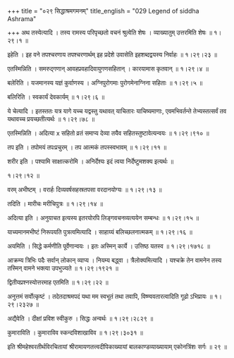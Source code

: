 +++
title = "०२९ सिद्धाश्रमगमनम्"
title_english = "029 Legend of siddha Ashrama"

+++
अथ तस्येत्यादि । तस्य रामस्य परिपृच्छतो वचनं श्रुत्वेति शेषः । व्याख्यातुम् उत्तरमिति शेषः  ॥  १।२९।१ ॥   

  

इहेति । इह वने तपश्चरणाय तपश्चरणार्थम् इह प्रदेशे उवासेति इहशब्दद्वयस्य निर्वाहः  ॥  १।२९।२३ ॥   

  

एतस्मिन्निति । समरुद्गणान् आवहप्रवहादिवायुगणसहितान् । कारयामास कृतवान्  ॥  १।२९।४ ॥   

  

बलेरिति । यजमानस्य यज्ञं कुर्वाणस्य । अग्निपुरोगमाः पुरोगमेनाग्निना सहिताः  ॥  १।२९।५ ॥   

  

बलिरिति । स्वकार्यं देवकार्यम्  ॥  १।२९।६ ॥   

  

ये चेत्यादि । इतस्ततः यत्र यागे यच्च यद्वस्तु यथावत् याचितारः याचिष्यमाणाः, एवमभिवर्तन्ते तेभ्यस्तत्सर्वं तव यथावच्च प्रयच्छतीत्यर्थः  ॥  १।२९।७८ ॥   

  

एतस्मिन्निति । अदित्या x सहितो व्रतं समाप्य देव्या तयैव सहितस्तुष्टावेत्यन्वयः  ॥  १।२९।९१० ॥   

  

तप इति । तपोमयं तपःप्रचुरम् । तप आत्मकं तपस्स्वभावम्  ॥  १।२९।११ ॥   

  

शरीर इति । पश्यामि साक्षात्करोमि । अनिर्देश्यः इदं त्वया निर्देष्टुमशक्य इत्यर्थः  ॥   

१।२९।१२  ॥   

वरम् अभीष्टम् । वरार्हः दिव्यवर्षसहस्रतपसा वरदानयोग्यः  ॥  १।२९।१३ ॥   

  

तदिति । मारीचः मरीचिपुत्रः  ॥  १।२९।१४ ॥   

  

अदित्या इति । अनुयाचत इत्यस्य इतरयोरपि लिङ्गवचनव्यत्ययेन सम्बन्धः  ॥  १।२९।१५ ॥   

  

याच्यमानमभीष्टं निरूपयति पुत्रत्वमित्यादि । साहाय्यं बलिच्छलनात्मकम्  ॥  १।२९।१६ ॥   

  

अयमिति । सिद्धे कर्मणीति पूर्वेणान्वयः । इतः अस्मिन् कार्ये । उत्तिष्ठ यतस्व  ॥  १।२९।१७१८ ॥   

  

आक्रम्य त्रिभिः पदैः सर्वान् लोकान् व्याप्य । नियम्य बद्ध्वा । त्रैलोक्यमित्यादि । यश्चक्रे तेन वामनेन तस्य तस्मिन् वामने भक्त्या उपभुज्यते  ॥  १।२९।१९२१ ॥   

  

द्वितीयप्रश्नस्योत्तरमाह एतमिति  ॥  १।२९।२२ ॥   

  

अनुत्तमं सर्वोत्कृष्टं । तदेतदाश्रमपदं यथा मम स्वभूतं तथा तवापि, विष्ण्ववतारत्वादिति गूढो ऽभिप्रायः  ॥  १।२९।२३२७ ॥   

  

अद्यैवेति । दीक्षां प्रविश स्वीकुरु । सिद्धः अन्वर्थः  ॥  १।२९।२८२९ ॥   

  

कुमाराविति । कुमाराविव स्कन्दविशाखाविव  ॥  १।२९।३०३१ ॥   

  

इति श्रीमहेश्वरतीर्थविरचितायां श्रीरामायणतत्त्वदीपिकाख्यायां बालकाण्डव्याख्यायाम् एकोनत्रिंशः सर्गः  ॥  २९  ॥   

  

  

